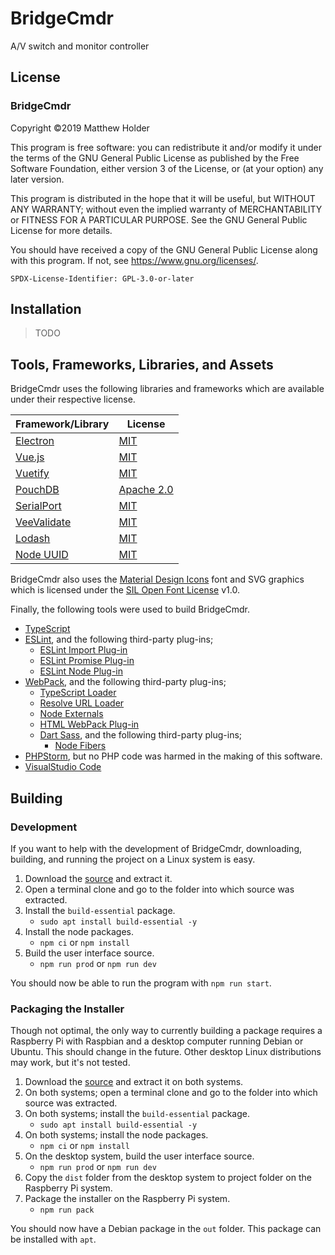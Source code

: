 
# BridgeCmdr

A/V switch and monitor controller

## License

### BridgeCmdr

Copyright ©2019 Matthew Holder

This program is free software: you can redistribute it and/or modify it under the terms of the GNU General Public
License as published by the Free Software Foundation, either version 3 of the License, or (at your option) any later
version.

This program is distributed in the hope that it will be useful, but WITHOUT ANY WARRANTY; without even the implied
warranty of MERCHANTABILITY or FITNESS FOR A PARTICULAR PURPOSE.  See the GNU General Public License for more details.

You should have received a copy of the GNU General Public License along with this program.  If not, see
<https://www.gnu.org/licenses/>.

`SPDX-License-Identifier: GPL-3.0-or-later`

## Installation

> TODO

## Tools, Frameworks, Libraries, and Assets

BridgeCmdr uses the following libraries and frameworks which are available under their respective license.

| Framework/Library                                       | License                                                                  |
|---------------------------------------------------------|--------------------------------------------------------------------------|
| [Electron](https://electronjs.org/)                     | [MIT](https://github.com/electron/electron/blob/master/LICENSE)          |
| [Vue.js](https://vuejs.org/)                            | [MIT](https://github.com/vuejs/vue/blob/master/LICENSE)                  |
| [Vuetify](https://vuetifyjs.com/)                       | [MIT](https://github.com/vuetifyjs/vuetify/blob/master/LICENSE.md)       |
| [PouchDB](https://pouchdb.com/)                         | [Apache 2.0](https://github.com/pouchdb/pouchdb/blob/master/LICENSE)     |
| [SerialPort](https://serialport.io/)                    | [MIT](https://github.com/serialport/node-serialport/blob/master/LICENSE) |
| [VeeValidate](https://logaretm.github.io/vee-validate/) | [MIT](https://github.com/logaretm/vee-validate/blob/master/LICENSE)      |
| [Lodash](https://lodash.com/)                           | [MIT](https://github.com/lodash/lodash/blob/master/LICENSE)              |
| [Node UUID](https://github.com/kelektiv/node-uuid)      | [MIT](https://github.com/kelektiv/node-uuid/blob/master/LICENSE.md)      |

BridgeCmdr also uses the [Material Design Icons](https://dev.materialdesignicons.com/) font and SVG graphics which is
licensed under the [SIL Open Font License](https://github.com/Templarian/MaterialDesign/blob/master/LICENSE) v1.0.

Finally, the following tools were used to build BridgeCmdr.

- [TypeScript](https://www.typescriptlang.org/)
- [ESLint](https://eslint.org/), and the following third-party plug-ins;
    - [ESLint Import Plug-in](https://github.com/benmosher/eslint-plugin-import)
    - [ESLint Promise Plug-in](https://github.com/xjamundx/eslint-plugin-promise)
    - [ESLint Node Plug-in](https://github.com/mysticatea/eslint-plugin-node)
- [WebPack](https://webpack.js.org/), and the following third-party plug-ins;
    - [TypeScript Loader](https://github.com/TypeStrong/ts-loader)
    - [Resolve URL Loader](https://github.com/bholloway/resolve-url-loader)
    - [Node Externals](https://github.com/liady/webpack-node-externals)
    - [HTML WebPack Plug-in](https://github.com/jantimon/html-webpack-plugin)
    - [Dart Sass](https://sass-lang.com/dart-sass), and the following third-party plug-ins;
        - [Node Fibers](https://github.com/laverdet/node-fibers)
- [PHPStorm](https://www.jetbrains.com/phpstorm/), but no PHP code was harmed in the making of this software.
- [VisualStudio Code](https://code.visualstudio.com/)

## Building

### Development

If you want to help with the development of BridgeCmdr, downloading, building, and running the project on a Linux system
is easy.

1. Download the [source](https://github.com/6XGate/bridgecmdr/archive/master.zip) and extract it.
2. Open a terminal clone and go to the folder into which source was extracted.
3. Install the `build-essential` package.
    - `sudo apt install build-essential -y`
4. Install the node packages.
    - `npm ci` or `npm install`
5. Build the user interface source.
    - `npm run prod` or `npm run dev`

You should now be able to run the program with `npm run start`.

### Packaging the Installer

Though not optimal, the only way to currently building a package requires a Raspberry Pi with Raspbian and a desktop
computer running Debian or Ubuntu.  This should change in the future.  Other desktop Linux distributions may work, but
 it's not tested.

1. Download the [source](https://github.com/6XGate/bridgecmdr/archive/develop.zip) and extract it on both systems.
2. On both systems; open a terminal clone and go to the folder into which source was extracted.
3. On both systems; install the `build-essential` package.
    - `sudo apt install build-essential -y`
4. On both systems; install the node packages.
    - `npm ci` or `npm install`
5. On the desktop system, build the user interface source.
    - `npm run prod` or `npm run dev`
6. Copy the `dist` folder from the desktop system to project folder on the Raspberry Pi system.
7. Package the installer on the Raspberry Pi system.
    - `npm run pack`

You should now have a Debian package in the `out` folder. This package can be installed with `apt`.
